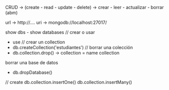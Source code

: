 CRUD -> (create - read - update - delete) -> crear - leer - actualizar - borrar (abm)

url -> http://....
uri -> mongodb://localhost:27017/<db name>

show dbs - show databases
// crear o usar
- use <db name>
// crear un collection
- db.createCollection('estudiantes')
// borrar una colección
- db.collection.drop() -> collection = name collection

borrar una base de datos
- db.dropDatabase()


// create 
db.collection.insertOne()
db.collection.insertMany()




